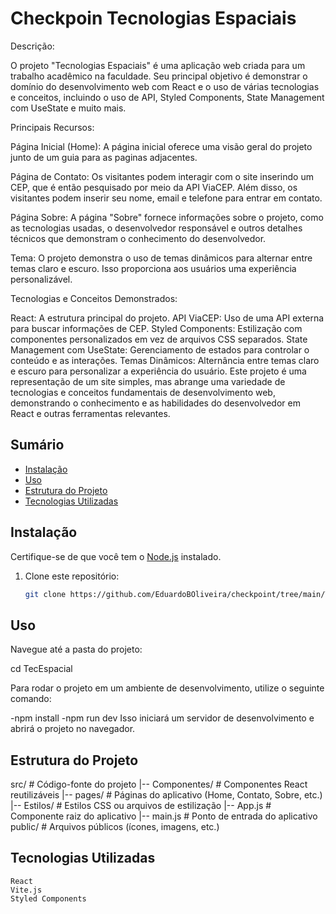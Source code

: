 # Checkpoin Tecnologias Espaciais

Descrição:

O projeto "Tecnologias Espaciais" é uma aplicação web criada para um trabalho acadêmico na faculdade. Seu principal objetivo é demonstrar o domínio do desenvolvimento web com React e o uso de várias tecnologias e conceitos, incluindo o uso de API, Styled Components, State Management com UseState e muito mais.

Principais Recursos:

Página Inicial (Home): A página inicial oferece uma visão geral do projeto junto de um guia para as paginas adjacentes. 

Página de Contato: Os visitantes podem interagir com o site inserindo um CEP, que é então pesquisado por meio da API ViaCEP. Além disso, os visitantes podem inserir seu nome, email e telefone para entrar em contato.

Página Sobre: A página "Sobre" fornece informações sobre o projeto, como as tecnologias usadas, o desenvolvedor responsável e outros detalhes técnicos que demonstram o conhecimento do desenvolvedor.

Tema: O projeto demonstra o uso de temas dinâmicos para alternar entre temas claro e escuro. Isso proporciona aos usuários uma experiência personalizável.

Tecnologias e Conceitos Demonstrados:

React: A estrutura principal do projeto.
API ViaCEP: Uso de uma API externa para buscar informações de CEP.
Styled Components: Estilização com componentes personalizados em vez de arquivos CSS separados.
State Management com UseState: Gerenciamento de estados para controlar o conteúdo e as interações.
Temas Dinâmicos: Alternância entre temas claro e escuro para personalizar a experiência do usuário.
Este projeto é uma representação de um site simples, mas abrange uma variedade de tecnologias e conceitos fundamentais de desenvolvimento web, demonstrando o conhecimento e as habilidades do desenvolvedor em React e outras ferramentas relevantes.

## Sumário

- [Instalação](#instalação)
- [Uso](#uso)
- [Estrutura do Projeto](#estrutura-do-projeto)
- [Tecnologias Utilizadas](#tecnologias-utilizadas)


## Instalação

Certifique-se de que você tem o [Node.js](https://nodejs.org/) instalado.

1. Clone este repositório:

   ```bash
   git clone https://github.com/EduardoBOliveira/checkpoint/tree/main/TecEspacial

## Uso

   Navegue até a pasta do projeto:
   
   cd TecEspacial

   Para rodar o projeto em um ambiente de desenvolvimento, utilize o seguinte comando:
   
   -npm install
   -npm run dev
   Isso iniciará um servidor de desenvolvimento e abrirá o projeto no navegador.

## Estrutura do Projeto

   src/                 # Código-fonte do projeto
   |-- Componentes/       # Componentes React reutilizáveis
   |-- pages/            # Páginas do aplicativo (Home, Contato, Sobre, etc.)
   |-- Estilos/           # Estilos CSS ou arquivos de estilização
   |-- App.js            # Componente raiz do aplicativo
   |-- main.js           # Ponto de entrada do aplicativo
   public/               # Arquivos públicos (ícones, imagens, etc.)

## Tecnologias Utilizadas
    
    React
    Vite.js
    Styled Components
    

